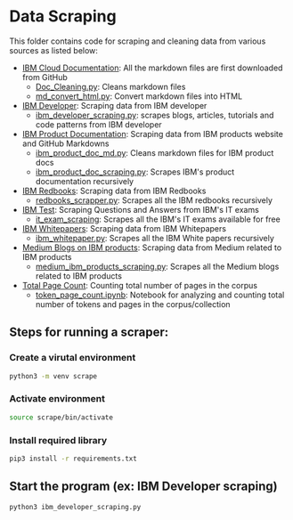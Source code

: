 # Data Scraping

This folder contains code for scraping and cleaning data from various sources as listed below:

- [IBM Cloud Documentation](../1.%20Data%20Collection/IBM%20Cloud%20Documentation/): All the markdown files are first downloaded from GitHub
    - [Doc_Cleaning.py](../1.%20Data%20Collection/IBM%20Cloud%20Documentation/Doc_Cleaning%20.py): Cleans markdown files
    - [md_convert_html.py](../1.%20Data%20Collection/IBM%20Cloud%20Documentation/md_convert_html.py): Convert markdown files into HTML
- [IBM Developer](../1.%20Data%20Collection/IBM%20Developer/): Scraping data from IBM developer
    - [ibm_developer_scraping.py](../1.%20Data%20Collection/IBM%20Developer/ibm_developer_scraping.py): scrapes blogs, articles, tutorials and code patterns from IBM developer
- [IBM Product Documentation](../1.%20Data%20Collection/IBM%20Product%20Documentations/): Scraping data from IBM products website and GitHub Markdowns
    - [ibm_product_doc_md.py](../1.%20Data%20Collection/IBM%20Product%20Documentations/ibm_product_doc_md.py): Cleans markdown files for IBM product docs
    - [ibm_product_doc_scraping.py](../1.%20Data%20Collection/IBM%20Product%20Documentations/ibm_product_doc_scraping.py): Scrapes IBM's product documentation recursively
- [IBM Redbooks](../1.%20Data%20Collection/IBM%20Redbooks/): Scraping data from IBM Redbooks
    - [redbooks_scrapper.py](../1.%20Data%20Collection/IBM%20Redbooks/redbooks_scrapper.py): Scrapes all the IBM redbooks recursively
- [IBM Test](../1.%20Data%20Collection/IBM%20Test%20/): Scraping Questions and Answers from IBM's IT exams
    - [it_exam_scraping](../1.%20Data%20Collection/IBM%20Test%20/it_exam_scraping.py): Scrapes all the IBM's IT exams available for free
- [IBM Whitepapers](../1.%20Data%20Collection/IBM%20Whitepapers/): Scraping data from IBM Whitepapers
    - [ibm_whitepaper.py](../1.%20Data%20Collection/IBM%20Whitepapers/ibm_white_paper.py): Scrapes all the IBM White papers recursively
- [Medium Blogs on IBM products](../1.%20Data%20Collection/Medium%20Blogs%20on%20IBM%20products/): Scraping data from Medium related to IBM products
    - [medium_ibm_products_scraping.py](../1.%20Data%20Collection/Medium%20Blogs%20on%20IBM%20products/medium_ibm_products_scraping.py): Scrapes all the Medium blogs related to IBM products
- [Total Page Count](../1.%20Data%20Collection/Total%20Page%20Count/): Counting total number of pages in the corpus
    - [token_page_count.ipynb](../1.%20Data%20Collection/Total%20Page%20Count/token_page_count.ipynb): Notebook for analyzing and counting total number of tokens and pages in the corpus/collection

## Steps for running a scraper:

### Create a virutal environment

```sh
python3 -m venv scrape
```

### Activate environment

```sh
source scrape/bin/activate
```

### Install required library

```sh
pip3 install -r requirements.txt 
```

## Start the program (ex: IBM Developer scraping)

```sh
python3 ibm_developer_scraping.py
```
